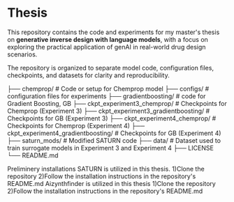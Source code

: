 # Thesis
This repository contains the code and experiments for my master's thesis on **generative inverse design with language models**, with a focus on exploring the practical application of genAI in real-world  drug design scenarios.

The repository is organized to separate model code, configuration files, checkpoints, and datasets for clarity and reproducibility.


├── chemprop/ # Code or setup for Chemprop model 
├── configs/ # configuration files for experiments 
├── gradientboosting/ # code for Gradient Boosting, GB 
├── ckpt_experiment3_chemprop/ # Checkpoints for Chemprop (Experiment 3) 
├── ckpt_experiment3_gradientboosting/ # Checkpoints for GB (Experiment 3) 
├── ckpt_experiment4_chemprop/ # Checkpoints for Chemprop (Experiment 4) 
├── ckpt_experiment4_gradientboosting/ # Checkpoints for GB (Experiment 4) 
├── saturn_mods/ # Modified SATURN code
├── data/ # Dataset used to train surrogate models in Experiment 3 and Experiment 4
├── LICENSE 
└── README.md

Preliminery installations
SATURN is utilized in this thesis.
1)Clone the repository
2)Follow the installation instructions in the repository's README.md
Aizynthfinder is utilized in this thesis
1)Clone the repository
2)Follow the installation instructions in the repository's README.md

